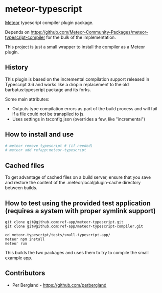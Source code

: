 # meteor-typescript
[Meteor](https://meteor.com) typescript compiler plugin package.

Depends on https://github.com/Meteor-Community-Packages/meteor-typescript-compiler for the bulk of the implementation.

This project is just a small wrapper to install the compiler as a Meteor plugin.

## History
This plugin is based on the incremental compilation support released in Typescript 3.6 and works like a dropin replacement
to the old barbatus:typescript package and its forks.

Some main attributes:

* Outputs type compilation errors as part of the build process and will fail if a file could not be transpiled to js.
* Uses settings in tsconfig.json (overrides a few, like "incremental")

## How to install and use

```sh
# meteor remove typescript # (if needed)
# meteor add refapp:meteor-typescript
```

## Cached files
To get advantage of cached files on a build server, ensure that you save and restore the content of the .meteor/local/plugin-cache directory between builds.

## How to test using the provided test application (requires a system with proper symlink support)

```
git clone git@github.com:ref-app/meteor-typescript.git
git clone git@github.com:ref-app/meteor-typescript-compiler.git

cd meteor-typescript/tests/small-typescript-app/
meteor npm install
meteor run
```

This builds the two packages and uses them to try to compile the small example app.

## Contributors

* Per Bergland - https://github.com/perbergland